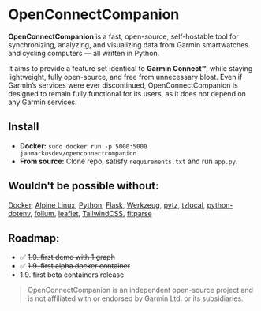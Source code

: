 # OpenConnectCompanion

**OpenConnectCompanion** is a fast, open-source, self-hostable tool for synchronizing, analyzing, and visualizing data from Garmin smartwatches and cycling computers — all written in Python.

It aims to provide a feature set identical to **Garmin Connect™**, while staying lightweight, fully open-source, and free from unnecessary bloat. Even if Garmin’s services were ever discontinued, OpenConnectCompanion is designed to remain fully functional for its users, as it does not depend on any Garmin services. 

## Install
- **Docker:** `sudo docker run -p 5000:5000 janmarkusdev/openconnectcompanion`
- **From source:** Clone repo, satisfy `requirements.txt` and run `app.py`. 

## Wouldn't be possible without:
[Docker](https://www.docker.com), [Alpine Linux](https://www.alpinelinux.org), [Python](https://python.org), [Flask](https://flask.palletsprojects.com), [Werkzeug](https://werkzeug.palletsprojects.com), [pytz](https://github.com/stub42/pytz), [tzlocal](https://pypi.org/project/tzlocal), [python-dotenv](https://github.com/theskumar/python-dotenv), [folium](https://python-visualization.github.io/folium), [leaflet](https://leafletjs.com), [TailwindCSS](https://tailwindcss.com), [fitparse](https://github.com/dtcooper/python-fitparse)

## Roadmap:
- ✅ ~~1.9. first demo with 1 graph~~
- ✅ ~~1.9. first alpha docker container~~
- 1.9. first beta containers release

> OpenConnectCompanion is an independent open-source project and is not affiliated with or endorsed by Garmin Ltd. or its subsidiaries.
